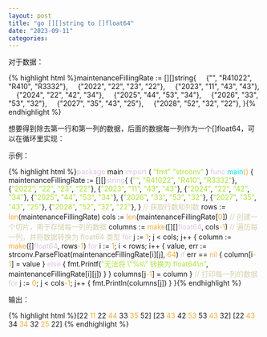 ```yaml
---
layout: post
title: "go [][]string to []float64"
date: "2023-09-11"
categories: 
---
```

<p>对于数据：</p>
{% highlight html %}maintenanceFillingRate := [][]string{
&nbsp;&nbsp; &nbsp;{&quot;&quot;, &quot;R41022&quot;, &quot;R410&quot;, &quot;R3332&quot;},
&nbsp;&nbsp; &nbsp;{&quot;2022&quot;, &quot;22&quot;, &quot;23&quot;, &quot;22&quot;},
&nbsp;&nbsp; &nbsp;{&quot;2023&quot;, &quot;11&quot;, &quot;43&quot;, &quot;43&quot;},
&nbsp;&nbsp; &nbsp;{&quot;2024&quot;, &quot;22&quot;, &quot;42&quot;, &quot;34&quot;},
&nbsp;&nbsp; &nbsp;{&quot;2025&quot;, &quot;44&quot;, &quot;53&quot;, &quot;34&quot;},
&nbsp;&nbsp; &nbsp;{&quot;2026&quot;, &quot;33&quot;, &quot;53&quot;, &quot;32&quot;},
&nbsp;&nbsp; &nbsp;{&quot;2027&quot;, &quot;35&quot;, &quot;43&quot;, &quot;25&quot;},
&nbsp;&nbsp; &nbsp;{&quot;2028&quot;, &quot;52&quot;, &quot;32&quot;, &quot;22&quot;},
}{% endhighlight %}
<p>想要得到除去第一行和第一列的数据，后面的数据每一列作为一个[]float64，可以在循环里实现：</p>
<p>示例：</p>
{% highlight html %}<span style="color:#dcc6e0">package</span> main
<span style="color:#dcc6e0">import</span> (
<span style="color:#abe338">&quot;fmt&quot;</span>
<span style="color:#abe338">&quot;strconv&quot;</span>
)
<span style="color:#dcc6e0">func</span> <span style="color:#00e0e0">main</span><span style="color:#f5ab35">()</span> {
maintenanceFillingRate := [][]<span style="color:#dcc6e0">string</span>{
{<span style="color:#abe338">&quot;&quot;</span>, <span style="color:#abe338">&quot;R41022&quot;</span>, <span style="color:#abe338">&quot;R410&quot;</span>, <span style="color:#abe338">&quot;R3332&quot;</span>},
{<span style="color:#abe338">&quot;2022&quot;</span>, <span style="color:#abe338">&quot;22&quot;</span>, <span style="color:#abe338">&quot;23&quot;</span>, <span style="color:#abe338">&quot;22&quot;</span>},
{<span style="color:#abe338">&quot;2023&quot;</span>, <span style="color:#abe338">&quot;11&quot;</span>, <span style="color:#abe338">&quot;43&quot;</span>, <span style="color:#abe338">&quot;43&quot;</span>},
{<span style="color:#abe338">&quot;2024&quot;</span>, <span style="color:#abe338">&quot;22&quot;</span>, <span style="color:#abe338">&quot;42&quot;</span>, <span style="color:#abe338">&quot;34&quot;</span>},
{<span style="color:#abe338">&quot;2025&quot;</span>, <span style="color:#abe338">&quot;44&quot;</span>, <span style="color:#abe338">&quot;53&quot;</span>, <span style="color:#abe338">&quot;34&quot;</span>},
{<span style="color:#abe338">&quot;2026&quot;</span>, <span style="color:#abe338">&quot;33&quot;</span>, <span style="color:#abe338">&quot;53&quot;</span>, <span style="color:#abe338">&quot;32&quot;</span>},
{<span style="color:#abe338">&quot;2027&quot;</span>, <span style="color:#abe338">&quot;35&quot;</span>, <span style="color:#abe338">&quot;43&quot;</span>, <span style="color:#abe338">&quot;25&quot;</span>},
{<span style="color:#abe338">&quot;2028&quot;</span>, <span style="color:#abe338">&quot;52&quot;</span>, <span style="color:#abe338">&quot;32&quot;</span>, <span style="color:#abe338">&quot;22&quot;</span>},
}
<span style="color:#d4d0ab">// 获取行数和列数</span>
rows := <span style="color:#f5ab35">len</span>(maintenanceFillingRate)
cols := <span style="color:#f5ab35">len</span>(maintenanceFillingRate[<span style="color:#f5ab35">0</span>])
<span style="color:#d4d0ab">// 创建一个切片，用于存储每一列的数据</span>
columns := <span style="color:#f5ab35">make</span>([][]<span style="color:#dcc6e0">float64</span>, cols<span style="color:#f5ab35">-1</span>)
<span style="color:#d4d0ab">// 遍历每一列，并将数据转换为 float64 类型</span>
<span style="color:#dcc6e0">for</span> j := <span style="color:#f5ab35">1</span>; j &lt; cols; j++ {
column := <span style="color:#f5ab35">make</span>([]<span style="color:#dcc6e0">float64</span>, rows<span style="color:#f5ab35">-1</span>)
<span style="color:#dcc6e0">for</span> i := <span style="color:#f5ab35">1</span>; i &lt; rows; i++ {
value, err := strconv.ParseFloat(maintenanceFillingRate[i][j], <span style="color:#f5ab35">64</span>)
<span style="color:#dcc6e0">if</span> err == <span style="color:#f5ab35">nil</span> {
column[i<span style="color:#f5ab35">-1</span>] = value
} <span style="color:#dcc6e0">else</span> {
fmt.Printf(<span style="color:#abe338">&quot;无法将 \&quot;%s\&quot; 转换为 float64\n&quot;</span>, maintenanceFillingRate[i][j])
}
}
columns[j<span style="color:#f5ab35">-1</span>] = column
}
<span style="color:#d4d0ab">// 打印每一列的数据</span>
<span style="color:#dcc6e0">for</span> j := <span style="color:#f5ab35">0</span>; j &lt; cols<span style="color:#f5ab35">-1</span>; j++ {
fmt.Println(columns[j])
}
}{% endhighlight %}
<p>输出：</p>
{% highlight html %}[22<span style="color:#f5ab35"> 11 </span>22<span style="color:#f5ab35"> 44 </span>33<span style="color:#f5ab35"> 35 </span>52]
[23<span style="color:#f5ab35"> 43 </span>42<span style="color:#f5ab35"> 53 </span>53<span style="color:#f5ab35"> 43 </span>32]
[22<span style="color:#f5ab35"> 43 </span>34<span style="color:#f5ab35"> 34 </span>32<span style="color:#f5ab35"> 25 </span>22]
{% endhighlight %}
